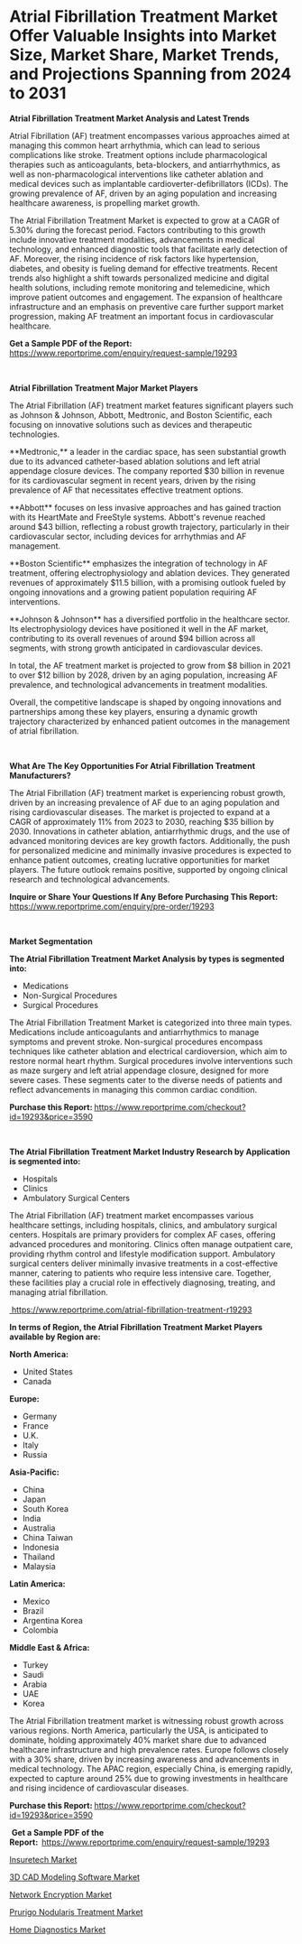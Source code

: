 <p><h1>Atrial Fibrillation Treatment Market Offer Valuable Insights into Market Size, Market Share, Market Trends, and Projections Spanning from 2024 to 2031</h1></p><p><strong>Atrial Fibrillation Treatment Market Analysis and Latest Trends</strong></p>
<p><p>Atrial Fibrillation (AF) treatment encompasses various approaches aimed at managing this common heart arrhythmia, which can lead to serious complications like stroke. Treatment options include pharmacological therapies such as anticoagulants, beta-blockers, and antiarrhythmics, as well as non-pharmacological interventions like catheter ablation and medical devices such as implantable cardioverter-defibrillators (ICDs). The growing prevalence of AF, driven by an aging population and increasing healthcare awareness, is propelling market growth.</p><p>The Atrial Fibrillation Treatment Market is expected to grow at a CAGR of 5.30% during the forecast period. Factors contributing to this growth include innovative treatment modalities, advancements in medical technology, and enhanced diagnostic tools that facilitate early detection of AF. Moreover, the rising incidence of risk factors like hypertension, diabetes, and obesity is fueling demand for effective treatments. Recent trends also highlight a shift towards personalized medicine and digital health solutions, including remote monitoring and telemedicine, which improve patient outcomes and engagement. The expansion of healthcare infrastructure and an emphasis on preventive care further support market progression, making AF treatment an important focus in cardiovascular healthcare.</p></p>
<p><strong>Get a Sample PDF of the Report:&nbsp;</strong> <a href="https://www.reportprime.com/enquiry/request-sample/19293?utm_campaign=37&utm_medium=2&utm_source=Github&utm_content=ia&utm_term=22112024&utm_id=atrial-fibrillation-treatment">https://www.reportprime.com/enquiry/request-sample/19293</a></p>
<p>&nbsp;</p>
<p><strong>Atrial Fibrillation Treatment Major Market Players</strong></p>
<p><p>The Atrial Fibrillation (AF) treatment market features significant players such as Johnson & Johnson, Abbott, Medtronic, and Boston Scientific, each focusing on innovative solutions such as devices and therapeutic technologies. </p><p>**Medtronic,** a leader in the cardiac space, has seen substantial growth due to its advanced catheter-based ablation solutions and left atrial appendage closure devices. The company reported $30 billion in revenue for its cardiovascular segment in recent years, driven by the rising prevalence of AF that necessitates effective treatment options.</p><p>**Abbott** focuses on less invasive approaches and has gained traction with its HeartMate and FreeStyle systems. Abbott's revenue reached around $43 billion, reflecting a robust growth trajectory, particularly in their cardiovascular sector, including devices for arrhythmias and AF management.</p><p>**Boston Scientific** emphasizes the integration of technology in AF treatment, offering electrophysiology and ablation devices. They generated revenues of approximately $11.5 billion, with a promising outlook fueled by ongoing innovations and a growing patient population requiring AF interventions.</p><p>**Johnson & Johnson** has a diversified portfolio in the healthcare sector. Its electrophysiology devices have positioned it well in the AF market, contributing to its overall revenues of around $94 billion across all segments, with strong growth anticipated in cardiovascular devices.</p><p>In total, the AF treatment market is projected to grow from $8 billion in 2021 to over $12 billion by 2028, driven by an aging population, increasing AF prevalence, and technological advancements in treatment modalities. </p><p>Overall, the competitive landscape is shaped by ongoing innovations and partnerships among these key players, ensuring a dynamic growth trajectory characterized by enhanced patient outcomes in the management of atrial fibrillation.</p></p>
<p>&nbsp;</p>
<p><strong>What Are The Key Opportunities For Atrial Fibrillation Treatment Manufacturers?</strong></p>
<p><p>The Atrial Fibrillation (AF) treatment market is experiencing robust growth, driven by an increasing prevalence of AF due to an aging population and rising cardiovascular diseases. The market is projected to expand at a CAGR of approximately 11% from 2023 to 2030, reaching $35 billion by 2030. Innovations in catheter ablation, antiarrhythmic drugs, and the use of advanced monitoring devices are key growth factors. Additionally, the push for personalized medicine and minimally invasive procedures is expected to enhance patient outcomes, creating lucrative opportunities for market players. The future outlook remains positive, supported by ongoing clinical research and technological advancements.</p></p>
<p><strong>Inquire or Share Your Questions If Any Before Purchasing This Report:</strong> <a href="https://www.reportprime.com/enquiry/pre-order/19293?utm_campaign=37&utm_medium=2&utm_source=Github&utm_content=ia&utm_term=22112024&utm_id=atrial-fibrillation-treatment">https://www.reportprime.com/enquiry/pre-order/19293</a></p>
<p>&nbsp;</p>
<p><strong>Market Segmentation</strong></p>
<p><strong>The Atrial Fibrillation Treatment Market Analysis by types is segmented into:</strong></p>
<p><ul><li>Medications</li><li>Non-Surgical Procedures</li><li>Surgical Procedures</li></ul></p>
<p><p>The Atrial Fibrillation Treatment Market is categorized into three main types. Medications include anticoagulants and antiarrhythmics to manage symptoms and prevent stroke. Non-surgical procedures encompass techniques like catheter ablation and electrical cardioversion, which aim to restore normal heart rhythm. Surgical procedures involve interventions such as maze surgery and left atrial appendage closure, designed for more severe cases. These segments cater to the diverse needs of patients and reflect advancements in managing this common cardiac condition.</p></p>
<p><strong>Purchase this Report:&nbsp;</strong><a href="https://www.reportprime.com/checkout?id=19293&price=3590&utm_campaign=37&utm_medium=2&utm_source=Github&utm_content=ia&utm_term=22112024&utm_id=atrial-fibrillation-treatment">https://www.reportprime.com/checkout?id=19293&price=3590</a></p>
<p>&nbsp;</p>
<p><strong>The Atrial Fibrillation Treatment Market Industry Research by Application is segmented into:</strong></p>
<p><ul><li>Hospitals</li><li>Clinics</li><li>Ambulatory Surgical Centers</li></ul></p>
<p><p>The Atrial Fibrillation (AF) treatment market encompasses various healthcare settings, including hospitals, clinics, and ambulatory surgical centers. Hospitals are primary providers for complex AF cases, offering advanced procedures and monitoring. Clinics often manage outpatient care, providing rhythm control and lifestyle modification support. Ambulatory surgical centers deliver minimally invasive treatments in a cost-effective manner, catering to patients who require less intensive care. Together, these facilities play a crucial role in effectively diagnosing, treating, and managing atrial fibrillation.</p></p>
<p><a href="https://www.reportprime.com/atrial-fibrillation-treatment-r19293?utm_campaign=37&utm_medium=2&utm_source=Github&utm_content=ia&utm_term=22112024&utm_id=atrial-fibrillation-treatment">&nbsp;https://www.reportprime.com/atrial-fibrillation-treatment-r19293</a></p>
<p><strong>In terms of Region, the Atrial Fibrillation Treatment Market Players available by Region are:</strong></p>
<p>
    <p> <strong> North America: </strong>
        <ul>
            <li>United States</li>
            <li>Canada</li>
        </ul>
        </p> 
    <p> <strong> Europe: </strong>
        <ul>
            <li>Germany</li>
            <li>France</li>
            <li>U.K.</li>
            <li>Italy</li>
            <li>Russia</li>
        </ul>
        </p> 
    <p> <strong> Asia-Pacific: </strong>
        <ul>
            <li>China</li>
            <li>Japan</li>
            <li>South Korea</li>
            <li>India</li>
            <li>Australia</li>
            <li>China Taiwan</li>
            <li>Indonesia</li>
            <li>Thailand</li>
            <li>Malaysia</li>
        </ul>
        </p> 
    <p> <strong> Latin America: </strong>
        <ul>
            <li>Mexico</li>
            <li>Brazil</li>
            <li>Argentina Korea</li>
            <li>Colombia</li>
        </ul>
        </p> 
    <p> <strong> Middle East & Africa: </strong>
        <ul>
            <li>Turkey</li>
            <li>Saudi</li>
            <li>Arabia</li>
            <li>UAE</li>
            <li>Korea</li>
        </ul>
    </p>
    </p>
<p><p>The Atrial Fibrillation treatment market is witnessing robust growth across various regions. North America, particularly the USA, is anticipated to dominate, holding approximately 40% market share due to advanced healthcare infrastructure and high prevalence rates. Europe follows closely with a 30% share, driven by increasing awareness and advancements in medical technology. The APAC region, especially China, is emerging rapidly, expected to capture around 25% due to growing investments in healthcare and rising incidence of cardiovascular diseases.</p></p>
<p><strong>Purchase this Report: </strong><a href="https://www.reportprime.com/checkout?id=19293&price=3590&utm_campaign=37&utm_medium=2&utm_source=Github&utm_content=ia&utm_term=22112024&utm_id=atrial-fibrillation-treatment">https://www.reportprime.com/checkout?id=19293&price=3590</a></p>
<p>&nbsp;<strong>Get a Sample PDF of the Report:&nbsp;&nbsp;</strong><a href="https://www.reportprime.com/enquiry/request-sample/19293?utm_campaign=37&utm_medium=2&utm_source=Github&utm_content=ia&utm_term=22112024&utm_id=atrial-fibrillation-treatment">https://www.reportprime.com/enquiry/request-sample/19293</a></p>
<p><strong></strong></p>
<p><p><a href="https://www.linkedin.com/pulse/insuretech-market-growth-forecast-20242031-71-cagr-key-70nke?utm_campaign=37&utm_medium=2&utm_source=Github&utm_content=ia&utm_term=22112024&utm_id=atrial-fibrillation-treatment">Insuretech Market</a></p><p><a href="https://issuu.com/reportprime-2/docs/3d-cad-modeling-software-market-siz_a552d16da5986d?utm_campaign=37&utm_medium=2&utm_source=Github&utm_content=ia&utm_term=22112024&utm_id=atrial-fibrillation-treatment">3D CAD Modeling Software Market</a></p><p><a href="https://www.linkedin.com/pulse/network-encryption-market-size-analysis-2024-2031-projected-2en1e?utm_campaign=37&utm_medium=2&utm_source=Github&utm_content=ia&utm_term=22112024&utm_id=atrial-fibrillation-treatment">Network Encryption Market</a></p><p><a href="https://github.com/wwwkeltoum/Market-Research-Report-List-5/blob/main/prurigo-nodularis-treatment-market.md?utm_campaign=37&utm_medium=2&utm_source=Github&utm_content=ia&utm_term=22112024&utm_id=atrial-fibrillation-treatment">Prurigo Nodularis Treatment Market</a></p><p><a href="https://github.com/joannesouthgate/Market-Research-Report-List-5/blob/main/home-diagnostics-market.md?utm_campaign=37&utm_medium=2&utm_source=Github&utm_content=ia&utm_term=22112024&utm_id=atrial-fibrillation-treatment">Home Diagnostics Market</a></p></p>